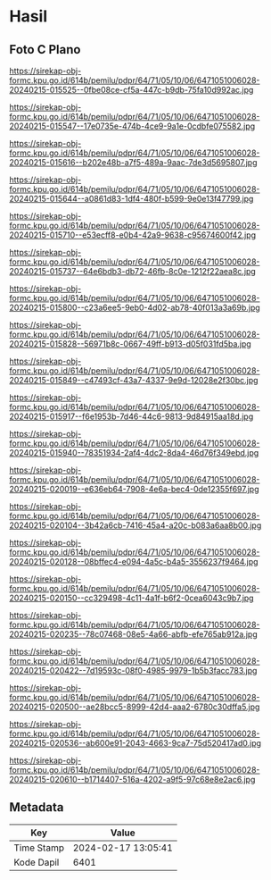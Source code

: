 # Hasil

## Foto C Plano

https://sirekap-obj-formc.kpu.go.id/614b/pemilu/pdpr/64/71/05/10/06/6471051006028-20240215-015525--0fbe08ce-cf5a-447c-b9db-75fa10d992ac.jpg

https://sirekap-obj-formc.kpu.go.id/614b/pemilu/pdpr/64/71/05/10/06/6471051006028-20240215-015547--17e0735e-474b-4ce9-9a1e-0cdbfe075582.jpg

https://sirekap-obj-formc.kpu.go.id/614b/pemilu/pdpr/64/71/05/10/06/6471051006028-20240215-015616--b202e48b-a7f5-489a-9aac-7de3d5695807.jpg

https://sirekap-obj-formc.kpu.go.id/614b/pemilu/pdpr/64/71/05/10/06/6471051006028-20240215-015644--a0861d83-1df4-480f-b599-9e0e13f47799.jpg

https://sirekap-obj-formc.kpu.go.id/614b/pemilu/pdpr/64/71/05/10/06/6471051006028-20240215-015710--e53ecff8-e0b4-42a9-9638-c95674600f42.jpg

https://sirekap-obj-formc.kpu.go.id/614b/pemilu/pdpr/64/71/05/10/06/6471051006028-20240215-015737--64e6bdb3-db72-46fb-8c0e-1212f22aea8c.jpg

https://sirekap-obj-formc.kpu.go.id/614b/pemilu/pdpr/64/71/05/10/06/6471051006028-20240215-015800--c23a6ee5-9eb0-4d02-ab78-40f013a3a69b.jpg

https://sirekap-obj-formc.kpu.go.id/614b/pemilu/pdpr/64/71/05/10/06/6471051006028-20240215-015828--56971b8c-0667-49ff-b913-d05f031fd5ba.jpg

https://sirekap-obj-formc.kpu.go.id/614b/pemilu/pdpr/64/71/05/10/06/6471051006028-20240215-015849--c47493cf-43a7-4337-9e9d-12028e2f30bc.jpg

https://sirekap-obj-formc.kpu.go.id/614b/pemilu/pdpr/64/71/05/10/06/6471051006028-20240215-015917--f6e1953b-7d46-44c6-9813-9d84915aa18d.jpg

https://sirekap-obj-formc.kpu.go.id/614b/pemilu/pdpr/64/71/05/10/06/6471051006028-20240215-015940--78351934-2af4-4dc2-8da4-46d76f349ebd.jpg

https://sirekap-obj-formc.kpu.go.id/614b/pemilu/pdpr/64/71/05/10/06/6471051006028-20240215-020019--e636eb64-7908-4e6a-bec4-0de12355f697.jpg

https://sirekap-obj-formc.kpu.go.id/614b/pemilu/pdpr/64/71/05/10/06/6471051006028-20240215-020104--3b42a6cb-7416-45a4-a20c-b083a6aa8b00.jpg

https://sirekap-obj-formc.kpu.go.id/614b/pemilu/pdpr/64/71/05/10/06/6471051006028-20240215-020128--08bffec4-e094-4a5c-b4a5-3556237f9464.jpg

https://sirekap-obj-formc.kpu.go.id/614b/pemilu/pdpr/64/71/05/10/06/6471051006028-20240215-020150--cc329498-4c11-4a1f-b6f2-0cea6043c9b7.jpg

https://sirekap-obj-formc.kpu.go.id/614b/pemilu/pdpr/64/71/05/10/06/6471051006028-20240215-020235--78c07468-08e5-4a66-abfb-efe765ab912a.jpg

https://sirekap-obj-formc.kpu.go.id/614b/pemilu/pdpr/64/71/05/10/06/6471051006028-20240215-020422--7d19593c-08f0-4985-9979-1b5b3facc783.jpg

https://sirekap-obj-formc.kpu.go.id/614b/pemilu/pdpr/64/71/05/10/06/6471051006028-20240215-020500--ae28bcc5-8999-42d4-aaa2-6780c30dffa5.jpg

https://sirekap-obj-formc.kpu.go.id/614b/pemilu/pdpr/64/71/05/10/06/6471051006028-20240215-020536--ab600e91-2043-4663-9ca7-75d520417ad0.jpg

https://sirekap-obj-formc.kpu.go.id/614b/pemilu/pdpr/64/71/05/10/06/6471051006028-20240215-020610--b1714407-516a-4202-a9f5-97c68e8e2ac6.jpg


## Metadata

| Key        | Value               |
| ---------- | ------------------- |
| Time Stamp | 2024-02-17 13:05:41 |
| Kode Dapil | 6401                |



